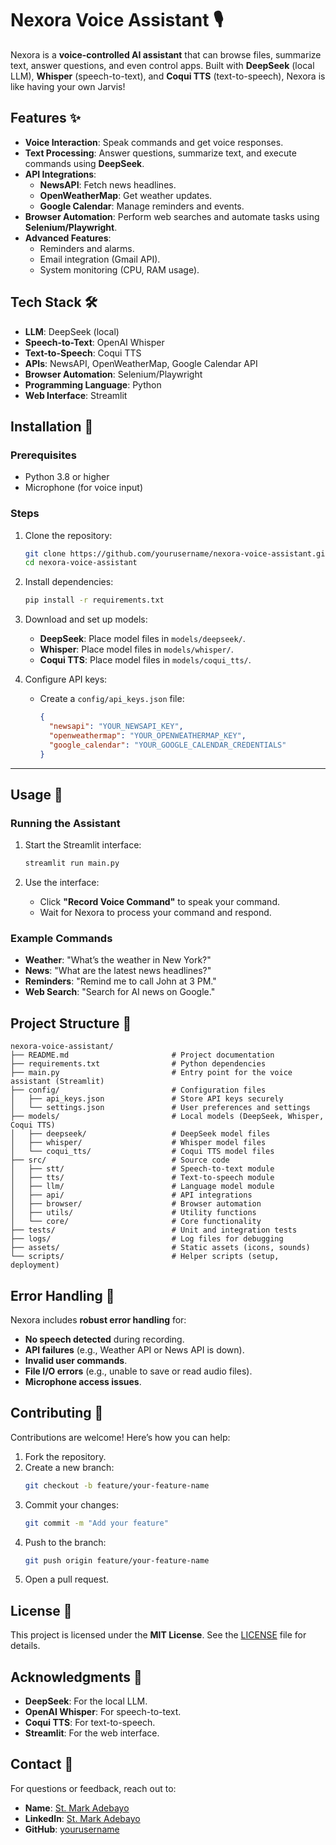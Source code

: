 # Nexora Voice Assistant 🎙️

Nexora is a **voice-controlled AI assistant** that can browse files, summarize text, answer questions, and even control apps. Built with **DeepSeek** (local LLM), **Whisper** (speech-to-text), and **Coqui TTS** (text-to-speech), Nexora is like having your own Jarvis!


## Features ✨

- **Voice Interaction**: Speak commands and get voice responses.
- **Text Processing**: Answer questions, summarize text, and execute commands using **DeepSeek**.
- **API Integrations**:
  - **NewsAPI**: Fetch news headlines.
  - **OpenWeatherMap**: Get weather updates.
  - **Google Calendar**: Manage reminders and events.
- **Browser Automation**: Perform web searches and automate tasks using **Selenium/Playwright**.
- **Advanced Features**:
  - Reminders and alarms.
  - Email integration (Gmail API).
  - System monitoring (CPU, RAM usage).


## Tech Stack 🛠️

- **LLM**: DeepSeek (local)
- **Speech-to-Text**: OpenAI Whisper
- **Text-to-Speech**: Coqui TTS
- **APIs**: NewsAPI, OpenWeatherMap, Google Calendar API
- **Browser Automation**: Selenium/Playwright
- **Programming Language**: Python
- **Web Interface**: Streamlit


## Installation 🚀

### Prerequisites
- Python 3.8 or higher
- Microphone (for voice input)

### Steps
1. Clone the repository:
   ```bash
   git clone https://github.com/yourusername/nexora-voice-assistant.git
   cd nexora-voice-assistant
   ```

2. Install dependencies:
   ```bash
   pip install -r requirements.txt
   ```

3. Download and set up models:
   - **DeepSeek**: Place model files in `models/deepseek/`.
   - **Whisper**: Place model files in `models/whisper/`.
   - **Coqui TTS**: Place model files in `models/coqui_tts/`.

4. Configure API keys:
   - Create a `config/api_keys.json` file:
     ```json
     {
       "newsapi": "YOUR_NEWSAPI_KEY",
       "openweathermap": "YOUR_OPENWEATHERMAP_KEY",
       "google_calendar": "YOUR_GOOGLE_CALENDAR_CREDENTIALS"
     }
     ```

---

## Usage 🎯

### Running the Assistant
1. Start the Streamlit interface:
   ```bash
   streamlit run main.py
   ```

2. Use the interface:
   - Click **"Record Voice Command"** to speak your command.
   - Wait for Nexora to process your command and respond.

### Example Commands
- **Weather**: "What’s the weather in New York?"
- **News**: "What are the latest news headlines?"
- **Reminders**: "Remind me to call John at 3 PM."
- **Web Search**: "Search for AI news on Google."


## Project Structure 📂
```
nexora-voice-assistant/
├── README.md                       # Project documentation
├── requirements.txt                # Python dependencies
├── main.py                         # Entry point for the voice assistant (Streamlit)
├── config/                         # Configuration files
│   ├── api_keys.json               # Store API keys securely
│   └── settings.json               # User preferences and settings
├── models/                         # Local models (DeepSeek, Whisper, Coqui TTS)
│   ├── deepseek/                   # DeepSeek model files
│   ├── whisper/                    # Whisper model files
│   └── coqui_tts/                  # Coqui TTS model files
├── src/                            # Source code
│   ├── stt/                        # Speech-to-text module
│   ├── tts/                        # Text-to-speech module
│   ├── llm/                        # Language model module
│   ├── api/                        # API integrations
│   ├── browser/                    # Browser automation
│   ├── utils/                      # Utility functions
│   └── core/                       # Core functionality
├── tests/                          # Unit and integration tests
├── logs/                           # Log files for debugging
├── assets/                         # Static assets (icons, sounds)
└── scripts/                        # Helper scripts (setup, deployment)
```


## Error Handling 🛑

Nexora includes **robust error handling** for:
- **No speech detected** during recording.
- **API failures** (e.g., Weather API or News API is down).
- **Invalid user commands**.
- **File I/O errors** (e.g., unable to save or read audio files).
- **Microphone access issues**.


## Contributing 🤝

Contributions are welcome! Here’s how you can help:
1. Fork the repository.
2. Create a new branch:
   ```bash
   git checkout -b feature/your-feature-name
   ```
3. Commit your changes:
   ```bash
   git commit -m "Add your feature"
   ```
4. Push to the branch:
   ```bash
   git push origin feature/your-feature-name
   ```
5. Open a pull request.


## License 📜

This project is licensed under the **MIT License**. See the [LICENSE](LICENSE) file for details.


## Acknowledgments 🙏

- **DeepSeek**: For the local LLM.
- **OpenAI Whisper**: For speech-to-text.
- **Coqui TTS**: For text-to-speech.
- **Streamlit**: For the web interface.


## Contact 📧

For questions or feedback, reach out to:
- **Name**: [St. Mark Adebayo](your.email@example.com)
- **LinkedIn**: [St. Mark Adebayo](https://www.linkedin.com/in/stmarkadebayo)
- **GitHub**: [yourusername](https://github.com/yourusername)

